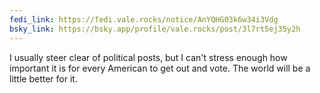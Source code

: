 ```yaml
---
fedi_link: https://fedi.vale.rocks/notice/AnYQHG03k6w34i3Vdg
bsky_link: https://bsky.app/profile/vale.rocks/post/3l7rt5ej35y2h
---
```


I usually steer clear of political posts, but I can't stress enough how important it is for every American to get out and vote. The world will be a little better for it.

